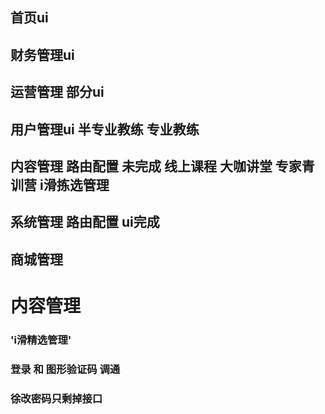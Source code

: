 ## 首页ui
## 财务管理ui
## 运营管理 部分ui
## 用户管理ui  半专业教练 专业教练
## 内容管理  路由配置   未完成 线上课程 大咖讲堂 专家青训营  i滑拣选管理
## 系统管理 路由配置  ui完成
## 商城管理 
# 内容管理      
###   'i滑精选管理'




### 登录 和 图形验证码  调通 
###  徐改密码只剩掉接口